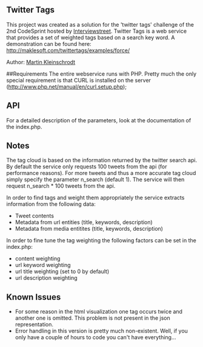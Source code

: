 ## Twitter Tags
This project was created as a solution for the 'twitter tags' challenge of the 2nd CodeSprint hosted by [Interviewstreet](http://interviewstreet.com). Twitter Tags is a web service that provides a set of weighted tags based on a search key word. A demonstration can be found here: http://maklesoft.com/twittertags/examples/force/

Author: [Martin Kleinschrodt](https://github.com/MaKleSoft)

##Requirements
The entire webservice runs with PHP.
Pretty much the only special requirement is that CURL
is installed on the server (http://www.php.net/manual/en/curl.setup.php);

## API
For a detailed description of the parameters, look at the documentation of the index.php.

## Notes
The tag cloud is based on the information returned by the twitter
search api. By default the service only requests 100 tweets from
the api (for performance reasons). For more tweets and thus a more
accurate tag cloud simply specify the parameter n_search (default 1).
The service will then request n_search * 100 tweets from the api.

In order to find tags and weight them appropriately the service
extracts information from the following data:

- Tweet contents
- Metadata from url entities (title, keywords, description)
- Metadata from media entitites (title, keywords, description)

In order to fine tune the tag weighting the following factors can
be set in the index.php:

- content weighting
- url keyword weighting
- url title weighting (set to 0 by default)
- url description weighting

## Known Issues
- For some reason in the html visualization one tag occurs twice
and another one is omitted. This problem is not present in the json
representation.
- Error handling in this version is pretty much non-existent. Well,
if you only have a couple of hours to code you can't have everything...